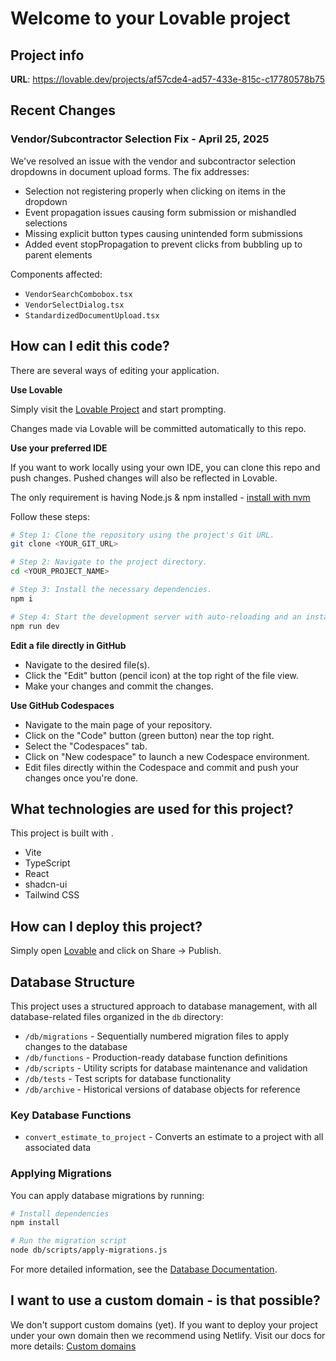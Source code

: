 # Welcome to your Lovable project

## Project info

**URL**: https://lovable.dev/projects/af57cde4-ad57-433e-815c-c17780578b75

## Recent Changes

### Vendor/Subcontractor Selection Fix - April 25, 2025

We've resolved an issue with the vendor and subcontractor selection dropdowns in document upload forms. The fix addresses:

- Selection not registering properly when clicking on items in the dropdown
- Event propagation issues causing form submission or mishandled selections
- Missing explicit button types causing unintended form submissions
- Added event stopPropagation to prevent clicks from bubbling up to parent elements

Components affected:

- `VendorSearchCombobox.tsx`
- `VendorSelectDialog.tsx`
- `StandardizedDocumentUpload.tsx`

## How can I edit this code?

There are several ways of editing your application.

**Use Lovable**

Simply visit the [Lovable Project](https://lovable.dev/projects/af57cde4-ad57-433e-815c-c17780578b75) and start prompting.

Changes made via Lovable will be committed automatically to this repo.

**Use your preferred IDE**

If you want to work locally using your own IDE, you can clone this repo and push changes. Pushed changes will also be reflected in Lovable.

The only requirement is having Node.js & npm installed - [install with nvm](https://github.com/nvm-sh/nvm#installing-and-updating)

Follow these steps:

```sh
# Step 1: Clone the repository using the project's Git URL.
git clone <YOUR_GIT_URL>

# Step 2: Navigate to the project directory.
cd <YOUR_PROJECT_NAME>

# Step 3: Install the necessary dependencies.
npm i

# Step 4: Start the development server with auto-reloading and an instant preview.
npm run dev
```

**Edit a file directly in GitHub**

- Navigate to the desired file(s).
- Click the "Edit" button (pencil icon) at the top right of the file view.
- Make your changes and commit the changes.

**Use GitHub Codespaces**

- Navigate to the main page of your repository.
- Click on the "Code" button (green button) near the top right.
- Select the "Codespaces" tab.
- Click on "New codespace" to launch a new Codespace environment.
- Edit files directly within the Codespace and commit and push your changes once you're done.

## What technologies are used for this project?

This project is built with .

- Vite
- TypeScript
- React
- shadcn-ui
- Tailwind CSS

## How can I deploy this project?

Simply open [Lovable](https://lovable.dev/projects/af57cde4-ad57-433e-815c-c17780578b75) and click on Share -> Publish.

## Database Structure

This project uses a structured approach to database management, with all database-related files organized in the `db` directory:

- `/db/migrations` - Sequentially numbered migration files to apply changes to the database
- `/db/functions` - Production-ready database function definitions
- `/db/scripts` - Utility scripts for database maintenance and validation
- `/db/tests` - Test scripts for database functionality
- `/db/archive` - Historical versions of database objects for reference

### Key Database Functions

- `convert_estimate_to_project` - Converts an estimate to a project with all associated data

### Applying Migrations

You can apply database migrations by running:

```sh
# Install dependencies
npm install

# Run the migration script
node db/scripts/apply-migrations.js
```

For more detailed information, see the [Database Documentation](./db/README.md).

## I want to use a custom domain - is that possible?

We don't support custom domains (yet). If you want to deploy your project under your own domain then we recommend using Netlify. Visit our docs for more details: [Custom domains](https://docs.lovable.dev/tips-tricks/custom-domain/)
